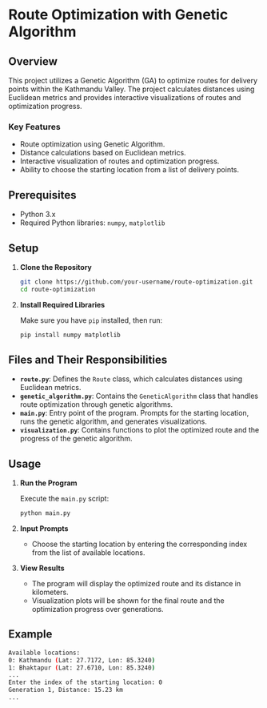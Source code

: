 # Route Optimization with Genetic Algorithm

## Overview

This project utilizes a Genetic Algorithm (GA) to optimize routes for delivery points within the Kathmandu Valley. The project calculates distances using Euclidean metrics and provides interactive visualizations of routes and optimization progress.

### Key Features

- Route optimization using Genetic Algorithm.
- Distance calculations based on Euclidean metrics.
- Interactive visualization of routes and optimization progress.
- Ability to choose the starting location from a list of delivery points.

## Prerequisites

- Python 3.x
- Required Python libraries: `numpy`, `matplotlib`

## Setup

1. **Clone the Repository**

    ```sh
    git clone https://github.com/your-username/route-optimization.git
    cd route-optimization
    ```

2. **Install Required Libraries**

    Make sure you have `pip` installed, then run:

    ```sh
    pip install numpy matplotlib
    ```

## Files and Their Responsibilities

- **`route.py`**: Defines the `Route` class, which calculates distances using Euclidean metrics.
- **`genetic_algorithm.py`**: Contains the `GeneticAlgorithm` class that handles route optimization through genetic algorithms.
- **`main.py`**: Entry point of the program. Prompts for the starting location, runs the genetic algorithm, and generates visualizations.
- **`visualization.py`**: Contains functions to plot the optimized route and the progress of the genetic algorithm.

## Usage

1. **Run the Program**

    Execute the `main.py` script:

    ```sh
    python main.py
    ```

2. **Input Prompts**

    - Choose the starting location by entering the corresponding index from the list of available locations.

3. **View Results**

    - The program will display the optimized route and its distance in kilometers.
    - Visualization plots will be shown for the final route and the optimization progress over generations.

## Example

```sh
Available locations:
0: Kathmandu (Lat: 27.7172, Lon: 85.3240)
1: Bhaktapur (Lat: 27.6710, Lon: 85.3240)
...
Enter the index of the starting location: 0
Generation 1, Distance: 15.23 km
...
